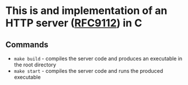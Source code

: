 # This is and implementation of an HTTP server ([RFC9112](https://datatracker.ietf.org/doc/html/rfc9112)) in C

## Commands

- `make build` - compiles the server code and produces an executable in the root directory
- `make start` - compiles the server code and runs the produced executable
